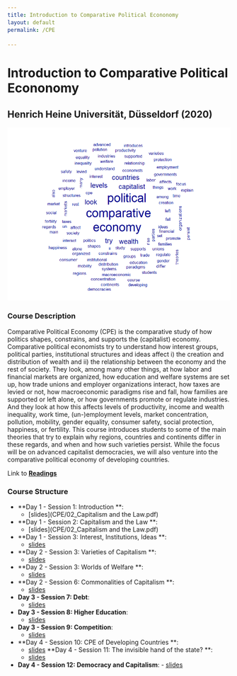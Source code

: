 ```yaml
---
title: Introduction to Comparative Political Econonomy
layout: default
permalink: /CPE

---
```


# Introduction to Comparative Political Econonomy
## Henrich Heine Universität, Düsseldorf (2020)



![text](/CPE/wordcloud.png)

### Course Description

Comparative Political Economy (CPE) is the comparative study of how politics shapes, constrains, and supports the (capitalist) economy. Comparative political economists try to understand how interest groups, political parties, institutional structures and ideas affect i)
the creation and distribution of wealth and ii) the relationship between the economy and the rest of society. They look, among many other things, at how labor and financial markets are organized, how education and welfare systems are set up, how trade unions and employer organizations interact, how taxes are levied or not, how macroeconomic paradigms rise and fall, how families are supported
or left alone, or how governments promote or regulate industries. And they look at how this affects levels of productivity, income and wealth inequality, work time, (un-)employment levels, market concentration, pollution, mobility, gender equality, consumer safety, social protection, happiness, or fertility. This course introduces students to some of the main theories that try to explain why regions, countries and continents differ in these regards, and when and how such varieties persist. While the focus will be on advanced capitalist democracies, we will also venture into the comparative political economy of developing countries.

Link to [**Readings**](CPE/readings.zip)

### Course Structure

  - **Day 1 - Session 1: Introduction **: 
    - [slides](CPE/02_Capitalism and the Law.pdf)
  - **Day 1 - Session 2: Capitalism and the Law **: 
    - [slides](CPE/02_Capitalism and the Law.pdf)
  - **Day 1 - Session 3: Interest, Institutions, Ideas **: 
    - [slides](eui2018/slides_day3.pdf)
  - **Day 2 - Session 3: Varieties of Capitalism **: 
    - [slides](eui2018/slides_day4.pdf)
  - **Day 2 - Session 3: Worlds of Welfare **: 
    - [slides](eui2018/day5_slides.pdf)
  - **Day 2 - Session 6: Commonalities of Capitalism **:
    - [slides](eui2018/Instructions.docx)
  - **Day 3 - Session 7: Debt**:
    - [slides](eui2018/Instructions.docx)
  - **Day 3 - Session 8: Higher Education**:
    - [slides](eui2018/Instructions.docx)
  - **Day 3 - Session 9: Competition**:
    - [slides](eui2018/Instructions.docx)
  - **Day 4 - Session 10: CPE of Developing Countries **:
    - [slides](eui2018/Instructions.docx)
    **Day 4 - Session 11: The invisible hand of the state? **:
    - [slides](eui2018/Instructions.docx)
   - **Day 4 - Session 12: Democracy and Capitalism**:
    - [slides](eui2018/Instructions.docx)
    
    
